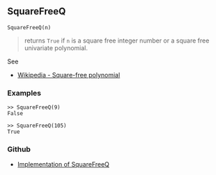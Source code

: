 ## SquareFreeQ

```
SquareFreeQ(n)
```

> returns `True` if `n` is a square free integer number or a square free univariate polynomial.

See
* [Wikipedia - Square-free polynomial](https://en.wikipedia.org/wiki/Square-free_polynomial)


### Examples

```
>> SquareFreeQ(9)
False

>> SquareFreeQ(105)
True
```

### Github

* [Implementation of SquareFreeQ](https://github.com/axkr/symja_android_library/blob/master/symja_android_library/matheclipse-core/src/main/java/org/matheclipse/core/builtin/NumberTheory.java#L4573) 
